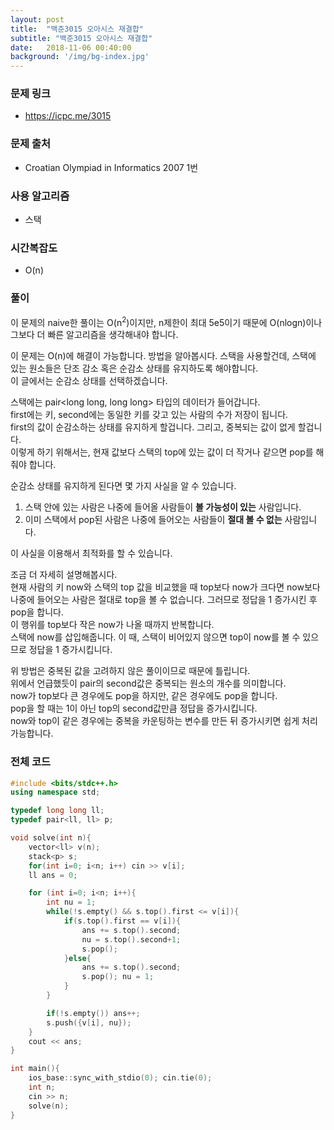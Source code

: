 ```yaml
---
layout: post
title:  "백준3015 오아시스 재결합"
subtitle: "백준3015 오아시스 재결합"
date:   2018-11-06 00:40:00
background: '/img/bg-index.jpg'
---
```


### 문제 링크
* https://icpc.me/3015

### 문제 출처
* Croatian Olympiad in Informatics 2007 1번

### 사용 알고리즘
* 스택

### 시간복잡도
* O(n)

### 풀이
이 문제의 naive한 풀이는 O(n<sup>2</sup>)이지만, n제한이 최대 5e5이기 때문에 O(nlogn)이나 그보다 더 빠른 알고리즘을 생각해내야 합니다.<br>

이 문제는 O(n)에 해결이 가능합니다. 방법을 알아봅시다.
스택을 사용할건데, 스택에 있는 원소들은 단조 감소 혹은 순감소 상태를 유지하도록 해야합니다.<br>
이 글에서는 순감소 상태를 선택하겠습니다.<br>

스택에는 pair<long long, long long> 타입의 데이터가 들어갑니다.<br>
first에는 키, second에는 동일한 키를 갖고 있는 사람의 수가 저장이 됩니다.<br>
first의 값이 순감소하는 상태를 유지하게 할겁니다. 그리고, 중복되는 값이 없게 할겁니다.<br>
이렇게 하기 위해서는, 현재 값보다 스택의 top에 있는 값이 더 작거나 같으면 pop를 해줘야 합니다.<br>

순감소 상태를 유지하게 된다면 몇 가지 사실을 알 수 있습니다.
1. 스택 안에 있는 사람은 나중에 들어올 사람들이 <b>볼 가능성이 있는</b> 사람입니다.
2. 이미 스택에서 pop된 사람은 나중에 들어오는 사람들이 <b>절대 볼 수 없는</b> 사람입니다.

이 사실을 이용해서 최적화를 할 수 있습니다.<br>

조금 더 자세히 설명해봅시다.<br>
현재 사람의 키 now와 스택의 top 값을 비교했을 때 top보다 now가 크다면 now보다 나중에 들어오는 사람은 절대로 top을 볼 수 없습니다. 그러므로 정답을 1 증가시킨 후 pop을 합니다.<br>
이 행위를 top보다 작은 now가 나올 때까지 반복합니다.<br>
스택에 now를 삽입해줍니다. 이 때, 스택이 비어있지 않으면 top이 now를 볼 수 있으므로 정답을 1 증가시킵니다.

위 방법은 중복된 값을 고려하지 않은 풀이이므로 때문에 틀립니다.<br>
위에서 언급했듯이 pair의 second값은 중복되는 원소의 개수를 의미합니다.<Br>
now가 top보다 큰 경우에도 pop을 하지만, 같은 경우에도 pop을 합니다.<br>
pop을 할 때는 1이 아닌 top의 second값만큼 정답을 증가시킵니다.<br>
now와 top이 같은 경우에는 중복을 카운팅하는 변수를 만든 뒤 증가시키면 쉽게 처리 가능합니다.

### 전체 코드
```cpp
#include <bits/stdc++.h>
using namespace std;

typedef long long ll;
typedef pair<ll, ll> p;

void solve(int n){
	vector<ll> v(n);
	stack<p> s;
	for(int i=0; i<n; i++) cin >> v[i];
	ll ans = 0;

	for (int i=0; i<n; i++){
		int nu = 1;
        while(!s.empty() && s.top().first <= v[i]){
        	if(s.top().first == v[i]){
        		ans += s.top().second;
        		nu = s.top().second+1;
        		s.pop();
			}else{
				ans += s.top().second;
				s.pop(); nu = 1;
			}
		}

		if(!s.empty()) ans++;
		s.push({v[i], nu});
    }
	cout << ans;
}

int main(){
	ios_base::sync_with_stdio(0); cin.tie(0);
	int n;
	cin >> n;
	solve(n);
}
```
